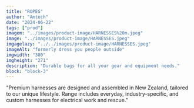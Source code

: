 ```yaml
---
title: "ROPES"
author: "Amtech"
date: "2024-06-22"
tags: ["prod"]
imagem: "../images/product-image/HARNESSES%20m.jpeg"
image: "../images/product-image/HARNESSES.jpeg"
imgagelazy: "../../images/product-image/HARNESSES.jpeg"
imageAlt: "formerly dress you people outside"
imgwidth: "380"
imgheight: "271"
description: "Durable bags for all your gear and equipment needs."
block: "block-3"
---
```


"Premium harnesses are designed and assembled in New Zealand,
tailored to our unique lifestyle. Range includes everyday, industry-specific,
and custom harnesses for electrical work and rescue."

